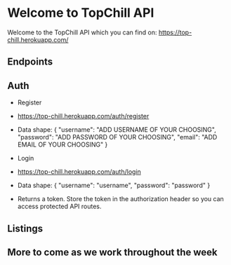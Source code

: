 # Welcome to TopChill API

Welcome to the TopChill API which you can find on: https://top-chill.herokuapp.com/

## Endpoints

## Auth 

- Register 
- https://top-chill.herokuapp.com/auth/register
- Data shape: 
    {
        "username": "ADD USERNAME OF YOUR CHOOSING",
        "password": "ADD PASSWORD OF YOUR CHOOSING",
        "email": "ADD EMAIL OF YOUR CHOOSING"
    }

- Login
- https://top-chill.herokuapp.com/auth/login
- Data shape: 
    {
        "username": "username",
        "password": "password"
    }
- Returns a token. Store the token in the authorization header so you can access protected API routes.

## Listings 

## More to come as we work throughout the week

